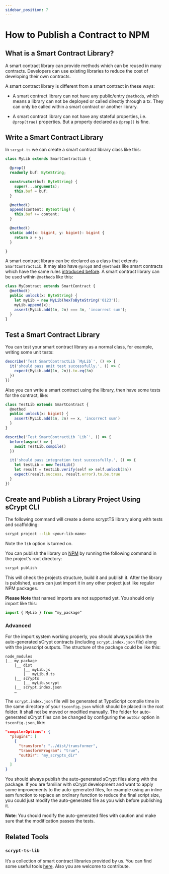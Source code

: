 ```yaml
---
sidebar_position: 7
---
```



# How to Publish a Contract to NPM

## What is a Smart Contract Library?

A smart contract library can provide methods which can be reused in many contracts. Developers can use existing libraries to reduce the cost of developing their own contracts.

A smart contract library is different from a smart contract in these ways:

* A smart contract library can not have any public/entry `@method`s, which means a library can not be deployed or called directly through a tx. They can only be called within a smart contract or another library.

* A smart contract library can not have any stateful properties, i.e. `@prop(true)` properties. But a property declared as `@prop()` is fine.

## Write a Smart Contract Library

In `scrypt-ts` we can create a smart contract library class like this:

```ts
class MyLib extends SmartContractLib {

  @prop()
  readonly buf: ByteString;

  constructor(buf: ByteString) {
    super(...arguments);
    this.buf = buf;
  }

  @method()
  append(content: ByteString) {
    this.buf += content;
  }

  @method()
  static add(x: bigint, y: bigint): bigint {
    return x + y;
  }

}
```

A smart contract library can be declared as a  class that extends `SmartContractLib`. It may also have `@prop`s and `@method`s like smart contracts which have the same rules [introduced before](./how-to-write-a-contract.md). A smart contract library can be used within `@method`s like this:

```ts
class MyContract extends SmartContract {
  @method()
  public unlock(x: ByteString) {
    let myLib = new MyLib(hexToByteString('0123'));
    myLib.append(x);
    assert(MyLib.add(1n, 2n) === 3n, 'incorrect sum');
  }
}
```

## Test a Smart Contract Library

You can test your smart contract library as a normal class, for example, writing some unit tests:

```ts
describe('Test SmartContractLib `MyLib`', () => {
  it('should pass unit test successfully.', () => {
    expect(MyLib.add(1n, 2n)).to.eq(3n)
  })
})
```

Also you can write a smart contract using the library, then have some tests for the contract, like:

```ts
class TestLib extends SmartContract {
  @method
  public unlock(x: bigint) {
    assert(MyLib.add(1n, 2n) == x, 'incorrect sum')
  }
}

describe('Test SmartContractLib `Lib`', () => {
  before(async() => {
    await TestLib.compile()
  })

  it('should pass integration test successfully.', () => {
    let testLib = new TestLib()
    let result = testLib.verify(self => self.unlock(3n))
    expect(result.success, result.error).to.be.true
  }
})

```

## Create and Publish a Library Project Using sCrypt CLI

The following command will create a demo scryptTS library along with tests and  scaffolding:

```sh
scrypt project --lib <your-lib-name>
```

Note the `lib` option is turned on.

You can publish the library on [NPM](https://www.npmjs.com/) by running the following command in the project's root directory:

```sh
scrypt publish
```

This will check the projects structure, build it and publish it. After the library is published, users can just import it in any other project just like regular NPM packages.

**Please Note** that named imports are not supported yet. You should only import like this:
```ts
import { MyLib } from “my_package”
```

### Advanced

For the import system working properly, you should always publish the auto-generated sCrypt contracts (including `scrypt.index.json` file) along with the javascript outputs. The structure of the package could be like this:

```
node_modules
|__ my_package
    |__ dist
        |__ myLib.js
        |__ myLib.d.ts
    |__ scrypts
        |__ myLib.scrypt
    |__ scrypt.index.json
    …
```

The `scrypt.index.json` file will be generated at TypeScript compile time in the same directory of your `tsconfig.json` which should be placed in the root folder. It shall not be moved or modified manually. The folder for auto-generated sCrypt files can be changed by configuring the `outDir` option in `tsconfig.json`, like:

```json
"compilerOptions": {
  "plugins": [
    {
      "transform": "../dist/transformer",
      "transformProgram": "true",
      "outDir": "my_scrypts_dir"
    }
  ]
}
```

You should always publish the auto-generated sCrypt files along with the package. If you are familiar with sCrypt development and want to apply some improvements to the auto-generated files, for example using an inline asm function to replace an ordinary function to reduce the final script size, you could just modify the auto-generated file as you wish before publishing it.

**Note**: You should modify the auto-generated files with caution and make sure that the modification passes the tests.

## Related Tools

### `scrypt-ts-lib`

It’s a collection of smart contract libraries provided by us. You can find some useful tools [here](https://github.com/sCrypt-Inc/scrypt-ts-lib). Also you are welcome to contribute.
